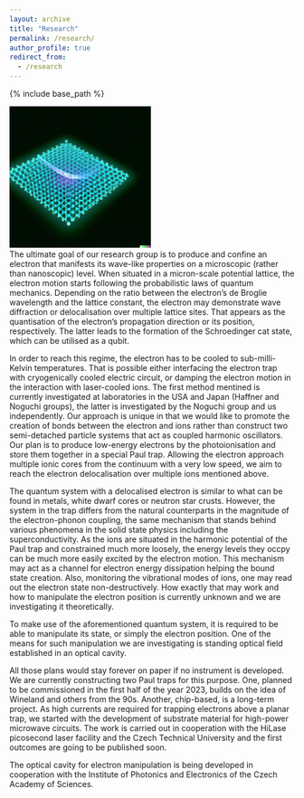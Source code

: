 ```yaml
---
layout: archive
title: "Research"
permalink: /research/
author_profile: true
redirect_from:
  - /research
---
```


{% include base_path %}

<img src='/images/jumpingelectron.png' width="250"/><br/>
The ultimate goal of our research group is to produce and confine an electron that manifests its wave-like properties on a microscopic (rather than nanoscopic) level. When situated in a micron-scale potential lattice, the electron motion starts following the probabilistic laws of quantum mechanics. Depending on the ratio between the electron’s de Broglie wavelength and the lattice constant, the electron may demonstrate wave diffraction or delocalisation over multiple lattice sites. That appears as the quantisation of the electron’s propagation direction or its position, respectively. The latter leads to the formation of the Schroedinger cat state, which can be utilised as a qubit.

In order to reach this regime, the electron has to be cooled to sub-milli-Kelvin temperatures. That is possible either interfacing the electron trap with cryogenically cooled electric circuit, or damping the electron motion in the interaction with laser-cooled ions. The first method mentined is currently investigated at laboratories in the USA and Japan (Haffner and Noguchi groups), the latter is investigated by the Noguchi group and us independently. Our approach is unique in that we would like to promote the creation of bonds between the electron and ions rather than construct two semi-detached particle systems that act as coupled harmonic oscillators. Our plan is to produce low-energy electrons by the photoionisation and store them together in a special Paul trap. Allowing the electron approach multiple ionic cores from the continuum with a very low speed, we aim to reach the electron delocalisation over multiple ions mentioned above.

The quantum system with a delocalised electron is similar to what can be found in metals, white dwarf cores or neutron star crusts. However, the system in the trap differs from the natural counterparts in the magnitude of the electron-phonon coupling, the same mechanism that stands behind various phenomena in the solid state physics including the superconductivity. As the ions are situated in the harmonic potential of the Paul trap and constrained much more loosely, the energy levels they occpy can be much more easily excited by the electron motion. This mechanism may act as a channel for electron energy dissipation helping the bound state creation. Also, monitoring the vibrational modes of ions, one may read out the electron state non-destructively. How exactly that may work and how to manipulate the electron position is currently unknown and we are investigating it theoretically.

To make use of the aforementioned quantum system, it is required to be able to manipulate its state, or simply the electron position. One of the means for such manipulation we are investigating is standing optical field established in an optical cavity.

All those plans would stay forever on paper if no instrument is developed. We are currently constructing two Paul traps for this purpose. One, planned to be commissioned in the first half of the year 2023, builds on the idea of Wineland and others from the 90s. Another, chip-based, is a long-term project. As high currents are required for trapping electrons above a planar trap, we started with the development of substrate material for high-power microwave circuits. The work is carried out in cooperation with the HiLase picosecond laser facility and the Czech Technical University and the first outcomes are going to be published soon.

The optical cavity for electron manipulation is being developed in cooperation with the Institute of Photonics and Electronics of the Czech Academy of Sciences.
